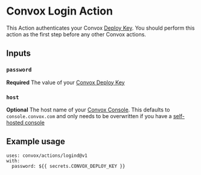 # Convox Login Action
This Action authenticates your Convox [Deploy Key](https://docs.convox.com/console/deploy-keys). You should perform this action as the first step before any other Convox actions.

## Inputs
### `password`
**Required** The value of your [Convox Deploy Key](https://docs.convox.com/console/deploy-keys)
### `host`
**Optional** The host name of your [Convox Console](https://docs.convox.com/introduction/console). This defaults to `console.convox.com` and only needs to be overwritten if you have a [self-hosted console](https://docs.convox.com/reference/hipaa-compliance#run-a-private-convox-console)

## Example usage
```
uses: convox/actions/logind@v1
with:
  password: ${{ secrets.CONVOX_DEPLOY_KEY }}
```